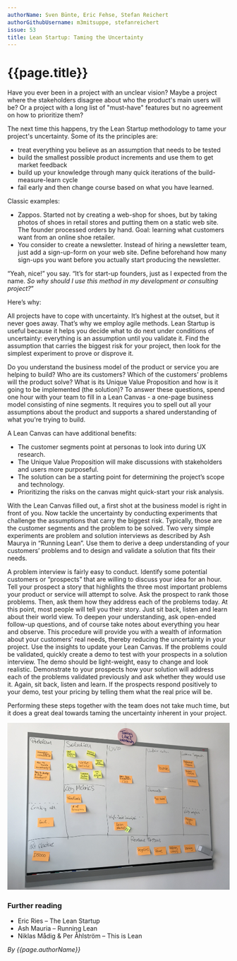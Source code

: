 ```yaml
---
authorName: Sven Bünte, Eric Fehse, Stefan Reichert
authorGithubUsername: m3mitsuppe, stefanreichert
issue: 53
title: Lean Startup: Taming the Uncertainty
---
```

# {{page.title}}

Have you ever been in a project with an unclear vision? Maybe a project where the stakeholders disagree about who the product's main users will be? Or a project with a long list of "must-have" features but no agreement on how to prioritize them? 

The next time this happens, try the Lean Startup methodology to tame your project's uncertainty. Some of its the principles are:

* treat everything you believe as an assumption that needs to be tested
* build the smallest possible product increments and use them to get market feedback
* build up your knowledge through many quick iterations of the build-measure-learn cycle
* fail early and then change course based on what you have learned.

Classic examples: 

* Zappos. Started not by creating a web-shop for shoes, but by taking photos of shoes in retail stores and putting them on a static web site. The founder processed orders by hand. Goal: learning what customers want from an online shoe retailer.
* You consider to create a newsletter. Instead of hiring a newsletter team, just add a sign-up-form on your web site. Define beforehand how many sign-ups you want before you actually start producing the newsletter.

“Yeah, nice!” you say. “It’s for start-up founders, just as I expected from the name. *So why should I use this method in my development or consulting project?*”

Here’s why:

All projects have to cope with uncertainty. It’s highest at the outset, but it never goes away. That’s why we employ agile methods. Lean Startup is useful because it helps you decide what to do next under conditions of uncertainty: everything is an assumption until you validate it. Find the assumption that carries the biggest risk for your project, then look for the simplest experiment to prove or disprove it.

Do you understand the business model of the product or service you are helping to build? Who are its customers? Which of the customers’ problems will the product solve? What is its Unique Value Proposition and how is it going to be implemented (the solution)? To answer these questions, spend one hour with your team to fill in a Lean Canvas - a one-page business model consisting of nine segments. It requires you to spell out all your assumptions about the product and supports a shared understanding of what you're trying to build.

A Lean Canvas can have additional benefits:

* The customer segments point at personas to look into during UX research. 
* The Unique Value Proposition will make discussions with stakeholders and users more purposeful. 
* The solution can be a starting point for determining the project’s scope and technology. 
* Prioritizing the risks on the canvas might quick-start your risk analysis. 

With the Lean Canvas filled out, a first shot at the business model is right in front of you. Now tackle the uncertainty by conducting experiments that challenge the assumptions that carry the biggest risk. Typically, those are the customer segments and the problem to be solved. Two very simple experiments are problem and solution interviews as described by Ash Maurya in “Running Lean”. Use them to derive a deep understanding of your customers’ problems and to design and validate a solution that fits their needs.

A problem interview is fairly easy to conduct. Identify some potential customers or “prospects” that are willing to discuss your idea for an hour. Tell your prospect a story that highlights the three most important problems your product or service will attempt to solve. Ask the prospect to rank those problems. Then, ask them how they address each of the problems today. At this point, most people will tell you their story. Just sit back, listen and learn about their world view. To deepen your understanding, ask open-ended follow-up questions, and of course take notes about everything you hear and observe. This procedure will provide you with a wealth of information about your customers’ real needs, thereby reducing the uncertainty in your project. Use the insights to update your Lean Canvas.
If the problems could be validated, quickly create a demo to test with your prospects in a solution interview. The demo should be light-weight, easy to change and look realistic. Demonstrate to your prospects how your solution will address each of the problems validated previously and ask whether they would use it. Again, sit back, listen and learn. If the prospects respond positively to your demo, test your pricing by telling them what the real price will be. 

Performing these steps together with the team does not take much time, but it does a great deal towards taming the uncertainty inherent in your project.


![Lean Canvas for this article](./lean-startup/lean-canvas.png)

### Further reading

* Eric Ries – The Lean Startup
* Ash Mauria – Running Lean
* Niklas Mådig & Per Åhlström – This is Lean


*By {{page.authorName}}*
